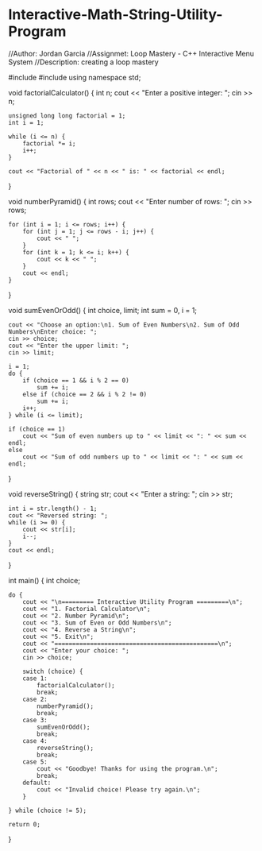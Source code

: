 # Interactive-Math-String-Utility-Program
//Author: Jordan Garcia
//Assignmet: Loop Mastery - C++ Interactive Menu System
//Description: creating a loop mastery 

#include <iostream>
#include <string>
using namespace std;

void factorialCalculator() {
    int n;
    cout << "Enter a positive integer: ";
    cin >> n;

    unsigned long long factorial = 1;
    int i = 1;

    while (i <= n) {
        factorial *= i;
        i++;
    }

    cout << "Factorial of " << n << " is: " << factorial << endl;
}

void numberPyramid() {
    int rows;
    cout << "Enter number of rows: ";
    cin >> rows;

    for (int i = 1; i <= rows; i++) {
        for (int j = 1; j <= rows - i; j++) {
            cout << " ";
        }
        for (int k = 1; k <= i; k++) {
            cout << k << " ";
        }
        cout << endl;
    }
}

void sumEvenOrOdd() {
    int choice, limit;
    int sum = 0, i = 1;

    cout << "Choose an option:\n1. Sum of Even Numbers\n2. Sum of Odd Numbers\nEnter choice: ";
    cin >> choice;
    cout << "Enter the upper limit: ";
    cin >> limit;

    i = 1;
    do {
        if (choice == 1 && i % 2 == 0)
            sum += i;
        else if (choice == 2 && i % 2 != 0)
            sum += i;
        i++;
    } while (i <= limit);

    if (choice == 1)
        cout << "Sum of even numbers up to " << limit << ": " << sum << endl;
    else
        cout << "Sum of odd numbers up to " << limit << ": " << sum << endl;
}

void reverseString() {
    string str;
    cout << "Enter a string: ";
    cin >> str;

    int i = str.length() - 1;
    cout << "Reversed string: ";
    while (i >= 0) {
        cout << str[i];
        i--;
    }
    cout << endl;
}

int main() {
    int choice;

    do {
        cout << "\n========= Interactive Utility Program =========\n";
        cout << "1. Factorial Calculator\n";
        cout << "2. Number Pyramid\n";
        cout << "3. Sum of Even or Odd Numbers\n";
        cout << "4. Reverse a String\n";
        cout << "5. Exit\n";
        cout << "==============================================\n";
        cout << "Enter your choice: ";
        cin >> choice;

        switch (choice) {
        case 1:
            factorialCalculator();
            break;
        case 2:
            numberPyramid();
            break;
        case 3:
            sumEvenOrOdd();
            break;
        case 4:
            reverseString();
            break;
        case 5:
            cout << "Goodbye! Thanks for using the program.\n";
            break;
        default:
            cout << "Invalid choice! Please try again.\n";
        }

    } while (choice != 5);

    return 0;
}

